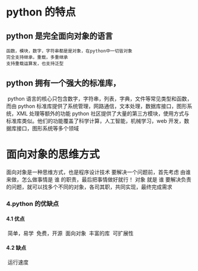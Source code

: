 # python 的特点

## python 是完全面向对象的语言

    函数，模块，数字，字符串都是是对象，在python中一切皆对象
    完全支持继承，重载，多重继承
    支持重载运算发，也支持泛型

## python 拥有一个强大的标准库，

​ python 语言的核心只包含数字，字符串，列表，字典，文件等常见类型和函数，而由 python 标准库提供了系统管理，网路通信，文本处理，数据库接口，图形系统，XML 处理等额外的功能
python 社区提供了大量的第三方模块，使用方式与标准库类似。他们的功能覆盖了科学计算，人工智能，机械学习，web 开发，数据库接口，图形系统等多个领域

# 面向对象的思维方式

面向对象是一种思维方式，也是程序设计技术
要解决一个问题前，首先考虑 由谁 来做，怎么做事情是 谁 的职责，最后把事情做好就行！
对象 就是 谁
要解决负责的问题，就可以找多个不同的对象，各司其职，共同实现，最终完成需求

### 4.python 的优缺点

#### 4.1 优点

​ 简单，易学
​ 免费，开源
​ 面向对象
​ 丰富的库
​ 可扩展性

#### 4.2 缺点

​ 运行速度
​

